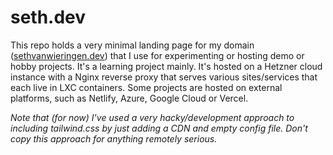 # seth.dev

This repo holds a very minimal landing page for my domain ([sethvanwieringen.dev](https://sethvanwieringen.dev)) that I use for experimenting or hosting demo or hobby projects. It's a learning project mainly. It's hosted on a Hetzner cloud instance with a Nginx reverse proxy that serves various sites/services that each live in LXC containers. Some projects are hosted on external platforms, such as Netlify, Azure, Google Cloud or Vercel.

*Note that (for now) I've used a very hacky/development approach to including tailwind.css by just adding a CDN and empty config file. Don't copy this approach for anything remotely serious.*